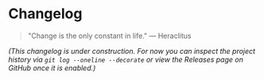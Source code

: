 # Changelog

> "Change is the only constant in life." — Heraclitus

*(This changelog is under construction.  For now you can inspect the project history via `git log --oneline --decorate` or view the Releases page on GitHub once it is enabled.)*
